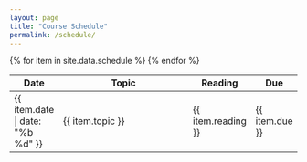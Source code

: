 ```yaml
---
layout: page
title: "Course Schedule"
permalink: /schedule/
---
```


<table>
  <thead>
    <tr>
      <th style="width: 10%;">Date</th>
      <th style="width: 55%;">Topic</th>
      <th style="width: 20%;">Reading</th>
      <th style="width: 15%;">Due</th>
    </tr>
  </thead>
  <tbody>
    {% for item in site.data.schedule %}
    <tr>
      <td>{{ item.date | date: "%b %d" }}</td>
      <td>{{ item.topic }}</td>
      <td>{{ item.reading }}</td>
      <td>{{ item.due }}</td>
    </tr>
    {% endfor %}
  </tbody>
</table>
